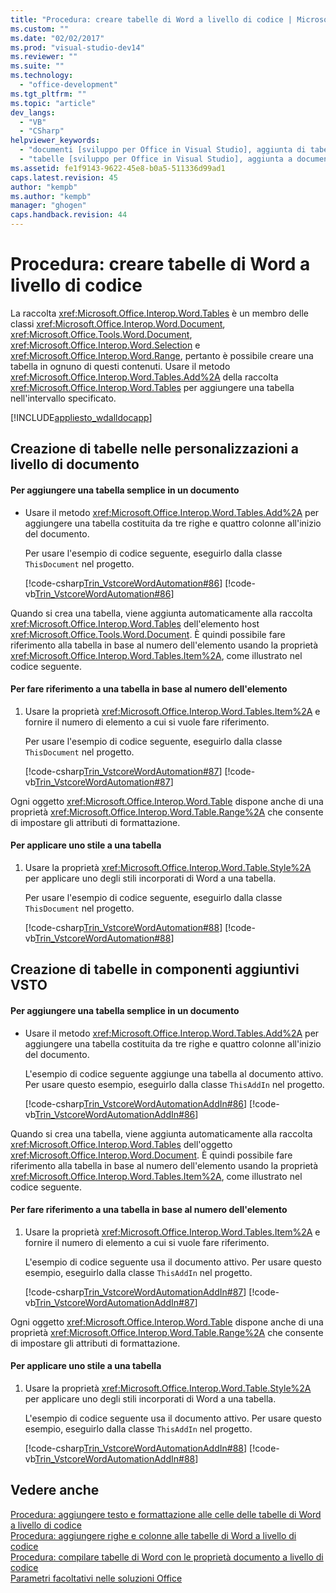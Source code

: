 ```yaml
---
title: "Procedura: creare tabelle di Word a livello di codice | Microsoft Docs"
ms.custom: ""
ms.date: "02/02/2017"
ms.prod: "visual-studio-dev14"
ms.reviewer: ""
ms.suite: ""
ms.technology: 
  - "office-development"
ms.tgt_pltfrm: ""
ms.topic: "article"
dev_langs: 
  - "VB"
  - "CSharp"
helpviewer_keywords: 
  - "documenti [sviluppo per Office in Visual Studio], aggiunta di tabelle"
  - "tabelle [sviluppo per Office in Visual Studio], aggiunta a documenti"
ms.assetid: fe1f9143-9622-45e8-b0a5-511336d99ad1
caps.latest.revision: 45
author: "kempb"
ms.author: "kempb"
manager: "ghogen"
caps.handback.revision: 44
---
```

# Procedura: creare tabelle di Word a livello di codice
  La raccolta <xref:Microsoft.Office.Interop.Word.Tables> è un membro delle classi <xref:Microsoft.Office.Interop.Word.Document>, <xref:Microsoft.Office.Tools.Word.Document>, <xref:Microsoft.Office.Interop.Word.Selection> e <xref:Microsoft.Office.Interop.Word.Range>, pertanto è possibile creare una tabella in ognuno di questi contenuti.  Usare il metodo <xref:Microsoft.Office.Interop.Word.Tables.Add%2A> della raccolta <xref:Microsoft.Office.Interop.Word.Tables> per aggiungere una tabella nell'intervallo specificato.  
  
 [!INCLUDE[appliesto_wdalldocapp](../vsto/includes/appliesto-wdalldocapp-md.md)]  
  
## Creazione di tabelle nelle personalizzazioni a livello di documento  
  
#### Per aggiungere una tabella semplice in un documento  
  
-   Usare il metodo <xref:Microsoft.Office.Interop.Word.Tables.Add%2A> per aggiungere una tabella costituita da tre righe e quattro colonne all'inizio del documento.  
  
     Per usare l'esempio di codice seguente, eseguirlo dalla classe `ThisDocument` nel progetto.  
  
     [!code-csharp[Trin_VstcoreWordAutomation#86](../snippets/csharp/VS_Snippets_OfficeSP/Trin_VstcoreWordAutomation/CS/ThisDocument.cs#86)]
     [!code-vb[Trin_VstcoreWordAutomation#86](../snippets/visualbasic/VS_Snippets_OfficeSP/Trin_VstcoreWordAutomation/VB/ThisDocument.vb#86)]  
  
 Quando si crea una tabella, viene aggiunta automaticamente alla raccolta <xref:Microsoft.Office.Interop.Word.Tables> dell'elemento host <xref:Microsoft.Office.Tools.Word.Document>.  È quindi possibile fare riferimento alla tabella in base al numero dell'elemento usando la proprietà <xref:Microsoft.Office.Interop.Word.Tables.Item%2A>, come illustrato nel codice seguente.  
  
#### Per fare riferimento a una tabella in base al numero dell'elemento  
  
1.  Usare la proprietà <xref:Microsoft.Office.Interop.Word.Tables.Item%2A> e fornire il numero di elemento a cui si vuole fare riferimento.  
  
     Per usare l'esempio di codice seguente, eseguirlo dalla classe `ThisDocument` nel progetto.  
  
     [!code-csharp[Trin_VstcoreWordAutomation#87](../snippets/csharp/VS_Snippets_OfficeSP/Trin_VstcoreWordAutomation/CS/ThisDocument.cs#87)]
     [!code-vb[Trin_VstcoreWordAutomation#87](../snippets/visualbasic/VS_Snippets_OfficeSP/Trin_VstcoreWordAutomation/VB/ThisDocument.vb#87)]  
  
 Ogni oggetto <xref:Microsoft.Office.Interop.Word.Table> dispone anche di una proprietà <xref:Microsoft.Office.Interop.Word.Table.Range%2A> che consente di impostare gli attributi di formattazione.  
  
#### Per applicare uno stile a una tabella  
  
1.  Usare la proprietà <xref:Microsoft.Office.Interop.Word.Table.Style%2A> per applicare uno degli stili incorporati di Word a una tabella.  
  
     Per usare l'esempio di codice seguente, eseguirlo dalla classe `ThisDocument` nel progetto.  
  
     [!code-csharp[Trin_VstcoreWordAutomation#88](../snippets/csharp/VS_Snippets_OfficeSP/Trin_VstcoreWordAutomation/CS/ThisDocument.cs#88)]
     [!code-vb[Trin_VstcoreWordAutomation#88](../snippets/visualbasic/VS_Snippets_OfficeSP/Trin_VstcoreWordAutomation/VB/ThisDocument.vb#88)]  
  
## Creazione di tabelle in componenti aggiuntivi VSTO  
  
#### Per aggiungere una tabella semplice in un documento  
  
-   Usare il metodo <xref:Microsoft.Office.Interop.Word.Tables.Add%2A> per aggiungere una tabella costituita da tre righe e quattro colonne all'inizio del documento.  
  
     L'esempio di codice seguente aggiunge una tabella al documento attivo.  Per usare questo esempio, eseguirlo dalla classe `ThisAddIn` nel progetto.  
  
     [!code-csharp[Trin_VstcoreWordAutomationAddIn#86](../snippets/csharp/VS_Snippets_OfficeSP/Trin_VstcoreWordAutomationAddIn/CS/ThisAddIn.cs#86)]
     [!code-vb[Trin_VstcoreWordAutomationAddIn#86](../snippets/visualbasic/VS_Snippets_OfficeSP/Trin_VstcoreWordAutomationAddIn/VB/ThisAddIn.vb#86)]  
  
 Quando si crea una tabella, viene aggiunta automaticamente alla raccolta <xref:Microsoft.Office.Interop.Word.Tables> dell'oggetto <xref:Microsoft.Office.Interop.Word.Document>.  È quindi possibile fare riferimento alla tabella in base al numero dell'elemento usando la proprietà <xref:Microsoft.Office.Interop.Word.Tables.Item%2A>, come illustrato nel codice seguente.  
  
#### Per fare riferimento a una tabella in base al numero dell'elemento  
  
1.  Usare la proprietà <xref:Microsoft.Office.Interop.Word.Tables.Item%2A> e fornire il numero di elemento a cui si vuole fare riferimento.  
  
     L'esempio di codice seguente usa il documento attivo.  Per usare questo esempio, eseguirlo dalla classe `ThisAddIn` nel progetto.  
  
     [!code-csharp[Trin_VstcoreWordAutomationAddIn#87](../snippets/csharp/VS_Snippets_OfficeSP/Trin_VstcoreWordAutomationAddIn/CS/ThisAddIn.cs#87)]
     [!code-vb[Trin_VstcoreWordAutomationAddIn#87](../snippets/visualbasic/VS_Snippets_OfficeSP/Trin_VstcoreWordAutomationAddIn/VB/ThisAddIn.vb#87)]  
  
 Ogni oggetto <xref:Microsoft.Office.Interop.Word.Table> dispone anche di una proprietà <xref:Microsoft.Office.Interop.Word.Table.Range%2A> che consente di impostare gli attributi di formattazione.  
  
#### Per applicare uno stile a una tabella  
  
1.  Usare la proprietà <xref:Microsoft.Office.Interop.Word.Table.Style%2A> per applicare uno degli stili incorporati di Word a una tabella.  
  
     L'esempio di codice seguente usa il documento attivo.  Per usare questo esempio, eseguirlo dalla classe `ThisAddIn` nel progetto.  
  
     [!code-csharp[Trin_VstcoreWordAutomationAddIn#88](../snippets/csharp/VS_Snippets_OfficeSP/Trin_VstcoreWordAutomationAddIn/CS/ThisAddIn.cs#88)]
     [!code-vb[Trin_VstcoreWordAutomationAddIn#88](../snippets/visualbasic/VS_Snippets_OfficeSP/Trin_VstcoreWordAutomationAddIn/VB/ThisAddIn.vb#88)]  
  
## Vedere anche  
 [Procedura: aggiungere testo e formattazione alle celle delle tabelle di Word a livello di codice](../vsto/how-to-programmatically-add-text-and-formatting-to-cells-in-word-tables.md)   
 [Procedura: aggiungere righe e colonne alle tabelle di Word a livello di codice](../vsto/how-to-programmatically-add-rows-and-columns-to-word-tables.md)   
 [Procedura: compilare tabelle di Word con le proprietà documento a livello di codice](../vsto/how-to-programmatically-populate-word-tables-with-document-properties.md)   
 [Parametri facoltativi nelle soluzioni Office](../vsto/optional-parameters-in-office-solutions.md)  
  
  